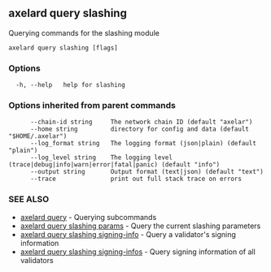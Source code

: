 ## axelard query slashing

Querying commands for the slashing module

```
axelard query slashing [flags]
```

### Options

```
  -h, --help   help for slashing
```

### Options inherited from parent commands

```
      --chain-id string     The network chain ID (default "axelar")
      --home string         directory for config and data (default "$HOME/.axelar")
      --log_format string   The logging format (json|plain) (default "plain")
      --log_level string    The logging level (trace|debug|info|warn|error|fatal|panic) (default "info")
      --output string       Output format (text|json) (default "text")
      --trace               print out full stack trace on errors
```

### SEE ALSO

- [axelard query](/cli-docs/v0_31_2/axelard_query) - Querying subcommands
- [axelard query slashing params](/cli-docs/v0_31_2/axelard_query_slashing_params) - Query the current slashing parameters
- [axelard query slashing signing-info](/cli-docs/v0_31_2/axelard_query_slashing_signing-info) - Query a validator's signing information
- [axelard query slashing signing-infos](/cli-docs/v0_31_2/axelard_query_slashing_signing-infos) - Query signing information of all validators
